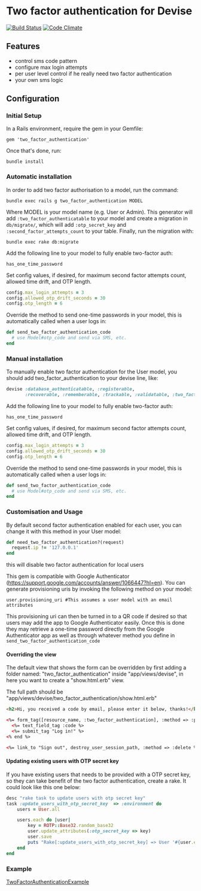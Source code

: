 # Two factor authentication for Devise

[![Build Status](https://travis-ci.org/Houdini/two_factor_authentication.svg?branch=master)](https://travis-ci.org/Houdini/two_factor_authentication)
[![Code Climate](https://codeclimate.com/github/Houdini/two_factor_authentication.png)](https://codeclimate.com/github/Houdini/two_factor_authentication)

## Features

* control sms code pattern
* configure max login attempts
* per user level control if he really need two factor authentication
* your own sms logic

## Configuration

### Initial Setup

In a Rails environment, require the gem in your Gemfile:

    gem 'two_factor_authentication'

Once that's done, run:

    bundle install

### Automatic installation

In order to add two factor authorisation to a model, run the command:

    bundle exec rails g two_factor_authentication MODEL

Where MODEL is your model name (e.g. User or Admin). This generator will add `:two_factor_authenticatable` to your model
and create a migration in `db/migrate/`, which will add `:otp_secret_key` and `:second_factor_attempts_count` to your table.
Finally, run the migration with:

    bundle exec rake db:migrate

Add the following line to your model to fully enable two-factor auth:

    has_one_time_password

Set config values, if desired, for maximum second factor attempts count, allowed time drift, and OTP length.

```ruby
config.max_login_attempts = 3
config.allowed_otp_drift_seconds = 30
config.otp_length = 6
```

Override the method to send one-time passwords in your model, this is automatically called when a user logs in:

```ruby
def send_two_factor_authentication_code
  # use Model#otp_code and send via SMS, etc.
end
```

### Manual installation

To manually enable two factor authentication for the User model, you should add two_factor_authentication to your devise line, like:

```ruby
devise :database_authenticatable, :registerable,
       :recoverable, :rememberable, :trackable, :validatable, :two_factor_authenticatable
```

Add the following line to your model to fully enable two-factor auth:

    has_one_time_password

Set config values, if desired, for maximum second factor attempts count, allowed time drift, and OTP length.

```ruby
config.max_login_attempts = 3
config.allowed_otp_drift_seconds = 30
config.otp_length = 6
```

Override the method to send one-time passwords in your model, this is automatically called when a user logs in:

```ruby
def send_two_factor_authentication_code
  # use Model#otp_code and send via SMS, etc.
end
```


### Customisation and Usage

By default second factor authentication enabled for each user, you can change it with this method in your User model:

```ruby
def need_two_factor_authentication?(request)
  request.ip != '127.0.0.1'
end
```

this will disable two factor authentication for local users

This gem is compatible with Google Authenticator (https://support.google.com/accounts/answer/1066447?hl=en).  You can generate provisioning uris by invoking the following method on your model:

    user.provisioning_uri #This assumes a user model with an email attributes

This provisioning uri can then be turned in to a QR code if desired so that users may add the app to Google Authenticator easily.  Once this is done they may retrieve a one-time password directly from the Google Authenticator app as well as through whatever method you define in `send_two_factor_authentication_code`

#### Overriding the view

The default view that shows the form can be overridden by first adding a folder named: "two_factor_authentication" inside "app/views/devise", in here you want to create a "show.html.erb" view.

The full path should be "app/views/devise/two_factor_authentication/show.html.erb"

```html
<h2>Hi, you received a code by email, please enter it below, thanks!</h2>

<%= form_tag([resource_name, :two_factor_authentication], :method => :put) do %>
  <%= text_field_tag :code %>
  <%= submit_tag "Log in!" %>
<% end %>

<%= link_to "Sign out", destroy_user_session_path, :method => :delete %>

```

#### Updating existing users with OTP secret key

If you have existing users that needs to be provided with a OTP secret key, so they can take benefit of the two factor authentication, create a rake. It could look like this one below:

```ruby
desc "rake task to update users with otp secret key"
task :update_users_with_otp_secret_key  => :environment do
	users = User.all

	users.each do |user|
		key = ROTP::Base32.random_base32
		user.update_attributes(:otp_secret_key => key)
		user.save
		puts "Rake[:update_users_with_otp_secret_key] => User '#{user.email}' OTP secret key set to '#{key}'"
	end
end
```

### Example

[TwoFactorAuthenticationExample](https://github.com/Houdini/TwoFactorAuthenticationExample)
